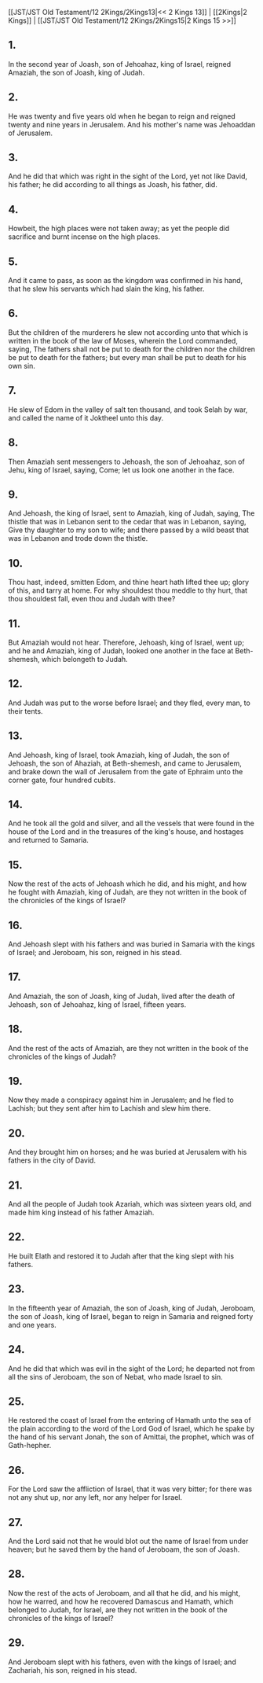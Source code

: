 [[JST/JST Old Testament/12 2Kings/2Kings13|<< 2 Kings 13]] | [[2Kings|2 Kings]] | [[JST/JST Old Testament/12 2Kings/2Kings15|2 Kings 15 >>]]
## 1.
In the second year of Joash, son of Jehoahaz, king of Israel, reigned Amaziah, the son of Joash, king of Judah.
## 2.
He was twenty and five years old when he began to reign and reigned twenty and nine years in Jerusalem. And his mother\'s name was Jehoaddan of Jerusalem.
## 3.
And he did that which was right in the sight of the Lord, yet not like David, his father; he did according to all things as Joash, his father, did.
## 4.
Howbeit, the high places were not taken away; as yet the people did sacrifice and burnt incense on the high places.
## 5.
And it came to pass, as soon as the kingdom was confirmed in his hand, that he slew his servants which had slain the king, his father.
## 6.
But the children of the murderers he slew not according unto that which is written in the book of the law of Moses, wherein the Lord commanded, saying, The fathers shall not be put to death for the children nor the children be put to death for the fathers; but every man shall be put to death for his own sin.
## 7.
He slew of Edom in the valley of salt ten thousand, and took Selah by war, and called the name of it Joktheel unto this day.
## 8.
Then Amaziah sent messengers to Jehoash, the son of Jehoahaz, son of Jehu, king of Israel, saying, Come; let us look one another in the face.
## 9.
And Jehoash, the king of Israel, sent to Amaziah, king of Judah, saying, The thistle that was in Lebanon sent to the cedar that was in Lebanon, saying, Give thy daughter to my son to wife; and there passed by a wild beast that was in Lebanon and trode down the thistle.
## 10.
Thou hast, indeed, smitten Edom, and thine heart hath lifted thee up; glory of this, and tarry at home. For why shouldest thou meddle to thy hurt, that thou shouldest fall, even thou and Judah with thee?
## 11.
But Amaziah would not hear. Therefore, Jehoash, king of Israel, went up; and he and Amaziah, king of Judah, looked one another in the face at Beth-shemesh, which belongeth to Judah.
## 12.
And Judah was put to the worse before Israel; and they fled, every man, to their tents.
## 13.
And Jehoash, king of Israel, took Amaziah, king of Judah, the son of Jehoash, the son of Ahaziah, at Beth-shemesh, and came to Jerusalem, and brake down the wall of Jerusalem from the gate of Ephraim unto the corner gate, four hundred cubits.
## 14.
And he took all the gold and silver, and all the vessels that were found in the house of the Lord and in the treasures of the king\'s house, and hostages and returned to Samaria.
## 15.
Now the rest of the acts of Jehoash which he did, and his might, and how he fought with Amaziah, king of Judah, are they not written in the book of the chronicles of the kings of Israel?
## 16.
And Jehoash slept with his fathers and was buried in Samaria with the kings of Israel; and Jeroboam, his son, reigned in his stead.
## 17.
And Amaziah, the son of Joash, king of Judah, lived after the death of Jehoash, son of Jehoahaz, king of Israel, fifteen years.
## 18.
And the rest of the acts of Amaziah, are they not written in the book of the chronicles of the kings of Judah?
## 19.
Now they made a conspiracy against him in Jerusalem; and he fled to Lachish; but they sent after him to Lachish and slew him there.
## 20.
And they brought him on horses; and he was buried at Jerusalem with his fathers in the city of David.
## 21.
And all the people of Judah took Azariah, which was sixteen years old, and made him king instead of his father Amaziah.
## 22.
He built Elath and restored it to Judah after that the king slept with his fathers.
## 23.
In the fifteenth year of Amaziah, the son of Joash, king of Judah, Jeroboam, the son of Joash, king of Israel, began to reign in Samaria and reigned forty and one years.
## 24.
And he did that which was evil in the sight of the Lord; he departed not from all the sins of Jeroboam, the son of Nebat, who made Israel to sin.
## 25.
He restored the coast of Israel from the entering of Hamath unto the sea of the plain according to the word of the Lord God of Israel, which he spake by the hand of his servant Jonah, the son of Amittai, the prophet, which was of Gath-hepher.
## 26.
For the Lord saw the affliction of Israel, that it was very bitter; for there was not any shut up, nor any left, nor any helper for Israel.
## 27.
And the Lord said not that he would blot out the name of Israel from under heaven; but he saved them by the hand of Jeroboam, the son of Joash.
## 28.
Now the rest of the acts of Jeroboam, and all that he did, and his might, how he warred, and how he recovered Damascus and Hamath, which belonged to Judah, for Israel, are they not written in the book of the chronicles of the kings of Israel?
## 29.
And Jeroboam slept with his fathers, even with the kings of Israel; and Zachariah, his son, reigned in his stead.


